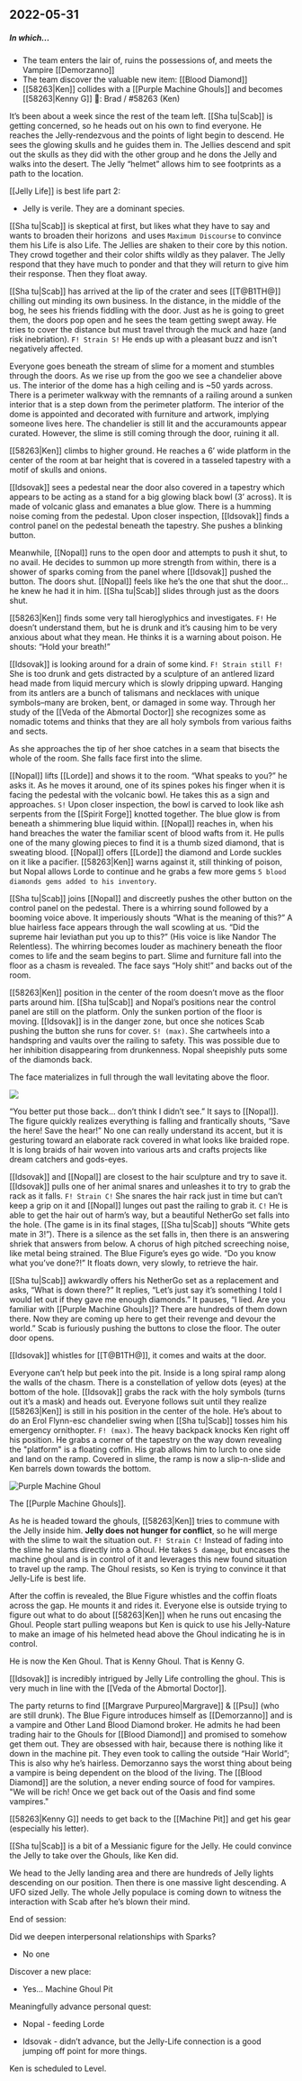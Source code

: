 ## 2022-05-31
##### In which...
* The team enters the lair of, ruins the possessions of, and meets the Vampire [[Demorzanno]]
* The team discover the valuable new item: [[Blood Diamond]]
* [[58263|Ken]] collides with a [[Purple Machine Ghouls]] and becomes [[58263|Kenny G]]
🐐: Brad / #58263 (Ken)

It’s been about a week since the rest of the team left. [[Sha tu|Scab]] is getting concerned, so he heads out on his own to find everyone. He reaches the Jelly-rendezvous and the points of light begin to descend. He sees the glowing skulls and he guides them in. The Jellies descend and spit out the skulls as they did with the other group and he dons the Jelly and walks into the desert. The Jelly “helmet” allows him to see footprints as a path to the location.

[[Jelly Life]] is best life part 2: 
-   Jelly is verile. They are a dominant species.   

[[Sha tu|Scab]] is skeptical at first, but likes what they have to say and wants to broaden their horizons  and uses `Maximum Discourse` to convince them his Life is also Life. The Jellies are shaken to their core by this notion. They crowd together and their color shifts wildly as they palaver. The Jelly respond that they have much to ponder and that they will return to give him their response. Then they float away.

[[Sha tu|Scab]] has arrived at the lip of the crater and sees [[T@B1TH@]] chilling out minding its own business. In the distance, in the middle of the bog, he sees his friends fiddling with the door. Just as he is going to greet them, the doors pop open and he sees the team getting swept away. He tries to cover the distance but must travel through the muck and haze (and risk inebriation). `F! Strain S!` He ends up with a pleasant buzz and isn't negatively affected.

Everyone goes beneath the stream of slime for a moment and stumbles through the doors. As we rise up from the goo we see a chandelier above us. The interior of the dome has a high ceiling and is ~50 yards across. There is a perimeter walkway with the remnants of a railing around a sunken interior that is a step down from the perimeter platform. The interior of the dome is appointed and decorated with furniture and artwork, implying someone lives here. The chandelier is still lit and the accuramounts appear curated. However, the slime is still coming through the door, ruining it all.

[[58263|Ken]] climbs to higher ground. He reaches a 6’ wide platform in the center of the room at bar height that is covered in a tasseled tapestry with a motif of skulls and onions. 

[[Idsovak]] sees a pedestal near the door also covered in a tapestry which appears to be acting as a stand for a big glowing black bowl (3’ across). It is made of volcanic glass and emanates a blue glow. There is a humming noise coming from the pedestal. Upon closer inspection, [[Idsovak]] finds a control panel on the pedestal beneath the tapestry. She pushes a blinking button. 

Meanwhile, [[Nopal]] runs to the open door and attempts to push it shut, to no avail. He decides to summon up more strength from within, there is a shower of sparks coming from the panel where [[Idsovak]] pushed the button. The doors shut. [[Nopal]] feels like he’s the one that shut the door… he knew he had it in him. [[Sha tu|Scab]] slides through just as the doors shut. 

[[58263|Ken]] finds some very tall hieroglyphics and investigates. `F!` He doesn’t understand them, but he is drunk and it’s causing him to be very anxious about what they mean. He thinks it is a warning about poison. He shouts: “Hold your breath!”

[[Idsovak]] is looking around for a drain of some kind. `F! Strain still F!` She is too drunk and gets distracted by a sculpture of an antlered lizard head made from liquid mercury which is slowly dripping upward. Hanging from its antlers are a bunch of talismans and necklaces with unique symbols–many are broken, bent, or damaged in some way. Through her study of the [[Veda of the Abmortal Doctor]] she recognizes some as nomadic totems and thinks that they are all holy symbols from various faiths and sects. 

As she approaches the tip of her shoe catches in a seam that bisects the whole of the room. She falls face first into the slime.

[[Nopal]] lifts [[Lorde]] and shows it to the room. “What speaks to you?” he asks it. As he moves it around, one of its spines pokes his finger when it is facing the pedestal with the volcanic bowl. He takes this as a sign and approaches. `S!` Upon closer inspection, the bowl is carved to look like ash serpents from the [[Spirit Forge]] knotted together. The blue glow is from beneath a shimmering blue liquid within. [[Nopal]] reaches in, when his hand breaches the water the familiar scent of blood wafts from it. He pulls one of the many glowing pieces to find it is a thumb sized diamond, that is sweating blood. [[Nopal]] offers [[Lorde]] the diamond and Lorde suckles on it like a pacifier. [[58263|Ken]] warns against it, still thinking of poison, but Nopal allows Lorde to continue and he grabs a few more gems `5 blood diamonds gems added to his inventory`.

[[Sha tu|Scab]] joins [[Nopal]] and discreetly pushes the other button on the control panel on the pedestal. There is a whirring sound followed by a booming voice above. It imperiously shouts “What is the meaning of this?” A blue hairless face appears through the wall scowling at us. “Did the supreme hair leviathan put you up to this?” (His voice is like Nandor The Relentless). The whirring becomes louder as machinery beneath the floor comes to life and the seam begins to part. Slime and furniture fall into the floor as a chasm is revealed. The face says “Holy shit!” and backs out of the room.   

[[58263|Ken]] position in the center of the room doesn’t move as the floor parts around him. [[Sha tu|Scab]] and Nopal’s positions near the control panel are still on the platform. Only the sunken portion of the floor is moving. [[Idsovak]] is in the danger zone, but once she notices Scab pushing the button she runs for cover. `S! (max)`. She cartwheels into a handspring and vaults over the railing to safety. This was possible due to her inhibition disappearing from drunkenness. Nopal sheepishly puts some of the diamonds back. 

The face materializes in full through the wall levitating above the floor. 

  

![](https://lh5.googleusercontent.com/PIO1q5SI2IU2uQ7K5HcAVGsnMlXCNiy4jB2MK17vLvK5xIBgmXtsAwKsRveInl1L3186q7zSebJlT-cT6E1R_PMuA0mOkzJoRf4XYgEUWxvRF8p6SOGC03nZ8ln_1jU5KadVcyDEyBdkxnupeFLemw)

“You better put those back… don’t think I didn’t see.” It says to [[Nopal]]. The figure quickly realizes everything is falling and frantically shouts, “Save the here! Save the hear!” No one can really understand its accent, but it is gesturing toward an elaborate rack covered in what looks like braided rope. It is long braids of hair woven into various arts and crafts projects like dream catchers and gods-eyes.  

[[Idsovak]] and [[Nopal]] are closest to the hair sculpture and try to save it. [[Idsovak]] pulls one of her animal snares and unleashes it to try to grab the rack as it falls. `F! Strain C!` She snares the hair rack just in time but can’t keep a grip on it and [[Nopal]] lunges out past the railing to grab it. `C!` He is able to get the hair out of harm’s way, but a beautiful NetherGo set falls into the hole. (The game is in its final stages, [[Sha tu|Scab]] shouts “White gets mate in 3!”). There is a silence as the set falls in, then there is an answering shriek that answers from below. A chorus of high pitched screeching noise, like metal being strained. The Blue Figure’s eyes go wide. “Do you know what you’ve done?!” It floats down, very slowly, to retrieve the hair. 

[[Sha tu|Scab]] awkwardly offers his NetherGo set as a replacement and asks, “What is down there?” It replies, “Let’s just say it’s something I told I would let out if they gave me enough diamonds.” It pauses, “I lied. Are you familiar with [[Purple Machine Ghouls]]? There are hundreds of them down there. Now they are coming up here to get their revenge and devour the world.” Scab is furiously pushing the buttons to close the floor. The outer door opens. 

[[Idsovak]] whistles for [[T@B1TH@]], it comes and waits at the door.

Everyone can’t help but peek into the pit. Inside is a long spiral ramp along the walls of the chasm. There is a constellation of yellow dots (eyes) at the bottom of the hole. [[Idsovak]] grabs the rack with the holy symbols (turns out it’s a mask) and heads out. Everyone follows suit until they realize [[58263|Ken]] is still in his position in the center of the hole. He’s about to do an Erol Flynn-esc chandelier swing when [[Sha tu|Scab]] tosses him his emergency ornithopter. `F! (max)`. The heavy backpack knocks Ken right off his position. He grabs a corner of the tapestry on the way down revealing the "platform" is a floating coffin. His grab allows him to lurch to one side and land on the ramp. Covered in slime, the ramp is now a slip-n-slide and Ken barrels down towards the bottom.
  
![Purple Machine Ghoul](https://lh6.googleusercontent.com/kC19X5q5sHC8CX2uZcyJFdRh1rpe_PM9HYnHewx00eh1Kx2I1oU_XcfXcf3bLya54Fdg4hUR8F3fQiZ4mV3EHjLzFwfKitK3e16KfWuWXtrsp3KtCYCRNhTjO5K4VEaKs9tcZuee9H_0DN3Cdy8nNg)

The [[Purple Machine Ghouls]].   

As he is headed toward the ghouls, [[58263|Ken]] tries to commune with the Jelly inside him. **Jelly does not hunger for conflict**, so he will merge with the slime to wait the situation out. `F! Strain C!` Instead of fading into the slime he slams directly into a Ghoul. He takes `5 damage`, but encases the machine ghoul and is in control of it and leverages this new found situation to travel up the ramp. The Ghoul resists, so Ken is trying to convince it that Jelly-Life is best life. 

After the coffin is revealed, the Blue Figure whistles and the coffin floats across the gap. He mounts it and rides it. Everyone else is outside trying to figure out what to do about [[58263|Ken]] when he runs out encasing the Ghoul. People start pulling weapons but Ken is quick to use his Jelly-Nature to make an image of his helmeted head above the Ghoul indicating he is in control.

He is now the Ken Ghoul. That is Kenny Ghoul. That is Kenny G.

[[Idsovak]] is incredibly intrigued by Jelly Life controlling the ghoul. This is very much in line with the [[Veda of the Abmortal Doctor]]. 

The party returns to find [[Margrave Purpureo|Margrave]] & [[Psu]] (who are still drunk). The Blue Figure introduces himself as [[Demorzanno]] and is a vampire and Other Land Blood Diamond broker. He admits he had been trading hair to the Ghouls for [[Blood Diamond]] and promised to somehow get them out. They are obsessed with hair, because there is nothing like it down in the machine pit. They even took to calling the outside “Hair World”; This is also why he’s hairless. Demorzanno says the worst thing about being a vampire is being dependent on the blood of the living. The [[Blood Diamond]] are the solution, a never ending source of food for vampires. "We will be rich! Once we get back out of the Oasis and find some vampires."

[[58263|Kenny G]] needs to get back to the [[Machine Pit]] and get his gear (especially his letter). 

[[Sha tu|Scab]] is a bit of a Messianic figure for the Jelly. He could convince the Jelly to take over the Ghouls, like Ken did.

We head to the Jelly landing area and there are hundreds of Jelly lights descending on our position. Then there is one massive light descending. A UFO sized Jelly. The whole Jelly populace is coming down to witness the interaction with Scab after he’s blown their mind.

End of session:

Did we deepen interpersonal relationships with Sparks?
-   No one

Discover a new place:
-   Yes… Machine Ghoul Pit

Meaningfully advance personal quest:
*   Nopal - feeding Lorde
-   Idsovak - didn’t advance, but the Jelly-Life connection is a good jumping off point for more things.

Ken is scheduled to Level.
